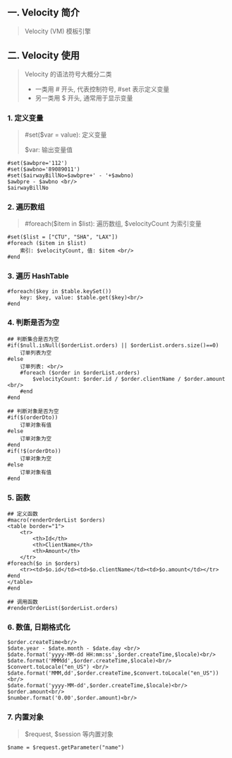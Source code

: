 ## 一. Velocity 简介

> Velocity (VM) 模板引擎



## 二. Velocity 使用

> Velocity 的语法符号大概分二类
>
> - 一类用 # 开头, 代表控制符号, \#set 表示定义变量
> - 另一类用 $ 开头, 通常用于显示变量

### 1. 定义变量

> #set($var = value): 定义变量
>
> $var: 输出变量值

```velocity
#set($awbpre='112')
#set($awbno='89089011')
#set($airwayBillNo=$awbpre+' - '+$awbno)
$awbpre - $awbno <br/>
$airwayBillNo
```

### 2. 遍历数组

> #foreach($item in $list): 遍历数组, $velocityCount 为索引变量

```velocity
#set($list = ["CTU", "SHA", "LAX"])
#foreach ($item in $list)
	索引: $velocityCount, 值: $item <br/>
#end
```

### 3. 遍历 HashTable

```velocity
#foreach($key in $table.keySet())
	key: $key, value: $table.get($key)<br/>
#end
```

### 4. 判断是否为空

```velocity
## 判断集合是否为空
#if($null.isNull($orderList.orders) || $orderList.orders.size()==0)
	订单列表为空
#else
	订单列表: <br/>
	#foreach ($order in $orderList.orders)
		$velocityCount: $order.id / $order.clientName / $order.amount <br/>
	#end
#end
```

```velocity
## 判断对象是否为空
#if($(orderDto))
	订单对象有值
#else
	订单对象为空
#end 
#if(!$(orderDto))
	订单对象为空
#else
	订单对象有值
#end
```

### 5. 函数

```velocity
## 定义函数
#macro(renderOrderList $orders)
<table border="1">
    <tr>
        <th>Id</th>
        <th>ClientName</th>
        <th>Amount</th>
    </tr>
#foreach($o in $orders)
	<tr><td>$o.id</td><td>$o.clientName</td><td>$o.amount</td></tr>
#end
</table>
#end

## 调用函数
#renderOrderList($orderList.orders)
```

### 6. 数值, 日期格式化

```velocity
$order.createTime<br/>
$date.year - $date.month - $date.day <br/>
$date.format('yyyy-MM-dd HH:mm:ss',$order.createTime,$locale)<br/>  
$date.format('MMMdd',$order.createTime,$locale)<br/>    
$convert.toLocale("en_US") <br/>
$date.format('MMM,dd',$order.createTime,$convert.toLocale("en_US"))<br/>
$date.format('yyyy-MM-dd',$order.createTime,$locale)<br/>
$order.amount<br/>
$number.format('0.00',$order.amount)<br/>
```

### 7. 内置对象

> $request, $session 等内置对象

```velocity
$name = $request.getParameter("name")
```

